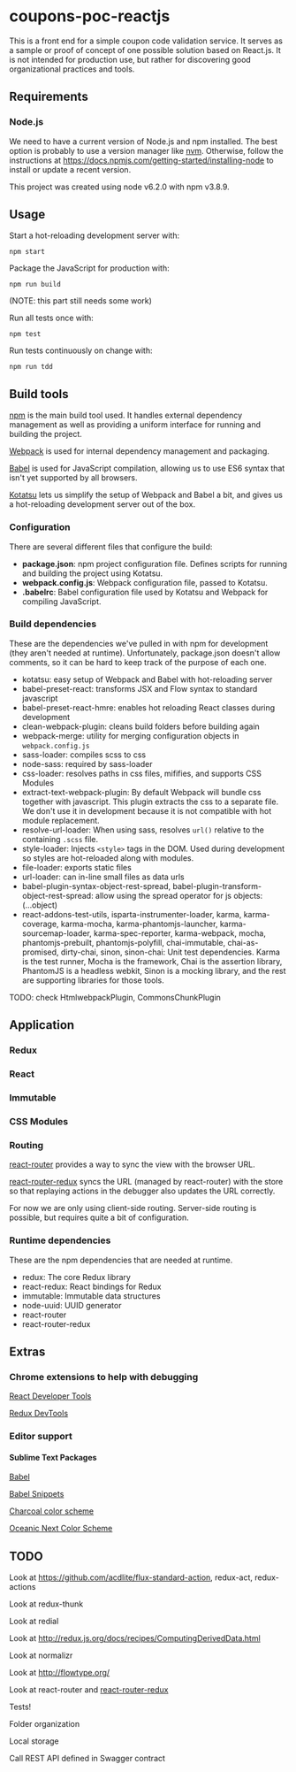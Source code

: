 # coupons-poc-reactjs

This is a front end for a simple coupon code validation service. It serves as a sample or proof of concept of one possible solution based on React.js. It is not intended for production use, but rather for discovering good organizational practices and tools.


## Requirements

### Node.js

We need to have a current version of Node.js and npm installed. The best option is probably to use a version manager like [nvm](https://github.com/creationix/nvm). Otherwise, follow the instructions at https://docs.npmjs.com/getting-started/installing-node to install or update a recent version.

This project was created using node v6.2.0 with npm v3.8.9.

## Usage

Start a hot-reloading development server with:

    npm start

Package the JavaScript for production with:

    npm run build

(NOTE: this part still needs some work)

Run all tests once with:

    npm test

Run tests continuously on change with:

    npm run tdd

## Build tools

[npm](https://www.npmjs.com/) is the main build tool used. It handles external dependency management as well as providing a uniform interface for running and building the project.

[Webpack](https://webpack.github.io/) is used for internal dependency management and packaging.

[Babel](https://babeljs.io/) is used for JavaScript compilation, allowing us to use ES6 syntax that isn't yet supported by all browsers.

[Kotatsu](https://github.com/Yomguithereal/kotatsu) lets us simplify the setup of Webpack and Babel a bit, and gives us a hot-reloading development server out of the box. 

### Configuration

There are several different files that configure the build:

* **package.json**: npm project configuration file. Defines scripts for running and building the project using Kotatsu. 
* **webpack.config.js**: Webpack configuration file, passed to Kotatsu.
* **.babelrc**: Babel configuration file used by Kotatsu and Webpack for compiling JavaScript.

### Build dependencies

These are the dependencies we've pulled in with npm for development (they aren't needed at runtime). Unfortunately, package.json doesn't allow comments, so it can be hard to keep track of the purpose of each one.

* kotatsu: easy setup of Webpack and Babel with hot-reloading server
* babel-preset-react: transforms JSX and Flow syntax to standard javascript
* babel-preset-react-hmre: enables hot reloading React classes during development
* clean-webpack-plugin: cleans build folders before building again
* webpack-merge: utility for merging configuration objects in `webpack.config.js`
* sass-loader: compiles scss to css
* node-sass: required by sass-loader
* css-loader: resolves paths in css files, mififies, and supports CSS Modules
* extract-text-webpack-plugin: By default Webpack will bundle css together with javascript. This plugin extracts the css to a separate file. We don't use it in development because it is not compatible with hot module replacement.
* resolve-url-loader: When using sass, resolves `url()` relative to the containing `.scss` file.
* style-loader: Injects `<style>` tags in the DOM. Used during development so styles are hot-reloaded along with modules.
* file-loader: exports static files
* url-loader: can in-line small files as data urls
* babel-plugin-syntax-object-rest-spread, babel-plugin-transform-object-rest-spread: allow using the spread operator for js objects: (...object)
* react-addons-test-utils, isparta-instrumenter-loader, karma, karma-coverage, karma-mocha, karma-phantomjs-launcher, karma-sourcemap-loader, karma-spec-reporter, karma-webpack, mocha, phantomjs-prebuilt, phantomjs-polyfill, chai-immutable, chai-as-promised, dirty-chai, sinon, sinon-chai: Unit test dependencies. Karma is the test runner, Mocha is the framework, Chai is the assertion library, PhantomJS is a headless webkit, Sinon is a mocking library, and the rest are supporting libraries for those tools.

TODO: check HtmlwebpackPlugin, CommonsChunkPlugin

## Application

### Redux

### React

### Immutable

### CSS Modules

### Routing

[react-router](https://github.com/reactjs/react-router) provides a way to sync the view with the browser URL.

[react-router-redux](https://github.com/reactjs/react-router-redux) syncs the URL (managed by react-router) with the store so that replaying actions in the debugger also updates the URL correctly.

For now we are only using client-side routing. Server-side routing is possible, but requires quite a bit of configuration.

### Runtime dependencies

These are the npm dependencies that are needed at runtime.

* redux: The core Redux library
* react-redux: React bindings for Redux
* immutable: Immutable data structures
* node-uuid: UUID generator
* react-router
* react-router-redux


## Extras

### Chrome extensions to help with debugging

[React Developer Tools](https://chrome.google.com/webstore/detail/react-developer-tools/fmkadmapgofadopljbjfkapdkoienihi)

[Redux DevTools](https://chrome.google.com/webstore/detail/redux-devtools/lmhkpmbekcpmknklioeibfkpmmfibljd)

### Editor support

#### Sublime Text Packages

[Babel](https://packagecontrol.io/packages/Babel)

[Babel Snippets](https://packagecontrol.io/packages/Babel%20Snippets)

[Charcoal color scheme](https://packagecontrol.io/packages/Charcoal)

[Oceanic Next Color Scheme](https://packagecontrol.io/packages/Oceanic%20Next%20Color%20Scheme)

## TODO

Look at https://github.com/acdlite/flux-standard-action, redux-act, redux-actions

Look at redux-thunk

Look at redial

Look at http://redux.js.org/docs/recipes/ComputingDerivedData.html

Look at normalizr

Look at http://flowtype.org/

Look at react-router and [react-router-redux](https://github.com/reactjs/react-router-redux)

Tests!

Folder organization

Local storage

Call REST API defined in Swagger contract